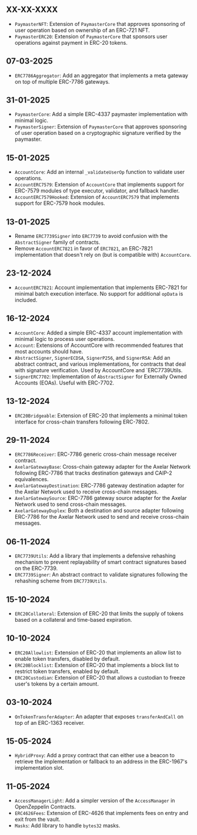 ## XX-XX-XXXX

- `PaymasterNFT`: Extension of `PaymasterCore` that approves sponsoring of user operation based on ownership of an ERC-721 NFT.
- `PaymasterERC20`: Extension of `PaymasterCore` that sponsors user operations against payment in ERC-20 tokens.

## 07-03-2025

- `ERC7786Aggregator`: Add an aggregator that implements a meta gateway on top of multiple ERC-7786 gateways.

## 31-01-2025

- `PaymasterCore`: Add a simple ERC-4337 paymaster implementation with minimal logic.
- `PaymasterSigner`: Extension of `PaymasterCore` that approves sponsoring of user operation based on a cryptographic signature verified by the paymaster.

## 15-01-2025

- `AccountCore`: Add an internal `_validateUserOp` function to validate user operations.
- `AccountERC7579`: Extension of `AccountCore` that implements support for ERC-7579 modules of type executor, validator, and fallback handler.
- `AccountERC7579Hooked`: Extension of `AccountERC7579` that implements support for ERC-7579 hook modules.

## 13-01-2025

- Rename `ERC7739Signer` into `ERC7739` to avoid confusion with the `AbstractSigner` family of contracts.
- Remove `AccountERC7821` in favor of `ERC7821`, an ERC-7821 implementation that doesn't rely on (but is compatible with) `AccountCore`.

## 23-12-2024

- `AccountERC7821`: Account implementation that implements ERC-7821 for minimal batch execution interface. No support for additional `opData` is included.

## 16-12-2024

- `AccountCore`: Added a simple ERC-4337 account implementation with minimal logic to process user operations.
- `Account`: Extensions of AccountCore with recommended features that most accounts should have.
- `AbstractSigner`, `SignerECDSA`, `SignerP256`, and `SignerRSA`: Add an abstract contract, and various implementations, for contracts that deal with signature verification. Used by AccountCore and `ERC7739Utils.
- `SignerERC7702`: Implementation of `AbstractSigner` for Externally Owned Accounts (EOAs). Useful with ERC-7702.

## 13-12-2024

- `ERC20Bridgeable`: Extension of ERC-20 that implements a minimal token interface for cross-chain transfers following ERC-7802.

## 29-11-2024

- `ERC7786Receiver`: ERC-7786 generic cross-chain message receiver contract.
- `AxelarGatewayBase`: Cross-chain gateway adapter for the Axelar Network following ERC-7786 that tracks destination gateways and CAIP-2 equivalences.
- `AxelarGatewayDestination`: ERC-7786 gateway destination adapter for the Axelar Network used to receive cross-chain messages.
- `AxelarGatewaySource`: ERC-7786 gateway source adapter for the Axelar Network used to send cross-chain messages.
- `AxelarGatewayDuplex`: Both a destination and source adapter following ERC-7786 for the Axelar Network used to send and receive cross-chain messages.

## 06-11-2024

- `ERC7739Utils`: Add a library that implements a defensive rehashing mechanism to prevent replayability of smart contract signatures based on the ERC-7739.
- `ERC7739Signer`: An abstract contract to validate signatures following the rehashing scheme from `ERC7739Utils`.

## 15-10-2024

- `ERC20Collateral`: Extension of ERC-20 that limits the supply of tokens based on a collateral and time-based expiration.

## 10-10-2024

- `ERC20Allowlist`: Extension of ERC-20 that implements an allow list to enable token transfers, disabled by default.
- `ERC20Blocklist`: Extension of ERC-20 that implements a block list to restrict token transfers, enabled by default.
- `ERC20Custodian`: Extension of ERC-20 that allows a custodian to freeze user's tokens by a certain amount.

## 03-10-2024

- `OnTokenTransferAdapter`: An adapter that exposes `transferAndCall` on top of an ERC-1363 receiver.

## 15-05-2024

- `HybridProxy`: Add a proxy contract that can either use a beacon to retrieve the implementation or fallback to an address in the ERC-1967's implementation slot.

## 11-05-2024

- `AccessManagerLight`: Add a simpler version of the `AccessManager` in OpenZeppelin Contracts.
- `ERC4626Fees`: Extension of ERC-4626 that implements fees on entry and exit from the vault.
- `Masks`: Add library to handle `bytes32` masks.
